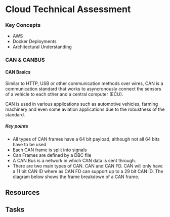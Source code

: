 # Cloud Technical Assessment

### Key Concepts
* AWS
* Docker Deployments
* Architectural Understanding


### CAN & CANBUS

#### CAN Basics
Similar to HTTP, USB or other communication methods over wires, CAN is a communication standard that works to asyncronously connect the sensors of a vehicle to each other and a central computer (ECU).

CAN is used in various applications such as automotive vehicles, farming machinery and even some aviation applications due to the robustness of the standard.

##### Key points
* All types of CAN frames have a 64 bit payload, although not all 64 bits have to be used
* Each CAN frame is split into signals
* Can Frames are defined by a DBC file
* A CAN Bus is a network in which CAN data is sent through.
* There are two main types of CAN. CAN and CAN FD. CAN will only have a 11 bit CAN ID where as CAN FD can support up to a 29 bit CAN ID. The diagram below shows the frame breakdown of a CAN frame.

## Resources


## Tasks
